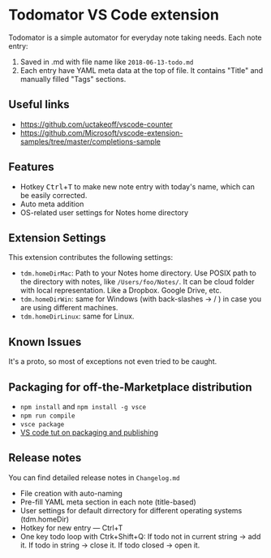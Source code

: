 # Todomator VS Code extension

Todomator is a simple automator for everyday note taking needs. Each note entry:
1. Saved in .md with file name like ```2018-06-13-todo.md```
2. Each entry have YAML meta data at the top of file. It contains "Title" and manually filled "Tags" sections.

## Useful links
- https://github.com/uctakeoff/vscode-counter
- https://github.com/Microsoft/vscode-extension-samples/tree/master/completions-sample

## Features
- Hotkey <kbd>Ctrl</kbd>+<kbd>T</kbd> to make new note entry with today's name, which can be easily corrected.
- Auto meta addition
- OS-related user settings for Notes home directory

## Extension Settings
This extension contributes the following settings:

* `tdm.homeDirMac`: Path to your Notes home directory. Use POSIX path to the directory with notes, like ```/Users/foo/Notes/```. It can be cloud folder with local representation. Like a Dropbox. Google Drive, etc.
* `tdm.homeDirWin`: same for Windows (with back-slashes → / ) in case you are using different machines.
* `tdm.homeDirLinux`: same for Linux.

## Known Issues
It's a proto, so most of exceptions not even tried to be caught.

## Packaging for off-the-Marketplace distribution
- `npm install` and `npm install -g vsce`
- `npm run compile`
- `vsce package`
- [VS code tut on packaging and publishing](https://code.visualstudio.com/api/working-with-extensions/publishing-extension#packaging-extensions)

## Release notes
You can find detailed release notes in `Changelog.md`

- File creation with auto-naming
- Pre-fill YAML meta section in each note (title-based)
- User settings for default dirrectory for different operating systems (tdm.homeDir)
- Hotkey for new entry — Ctrl+T
- One key todo loop with Ctrk+Shift+Q: If todo not in current string → add it. If todo in string → close it. If todo closed → open it. 

